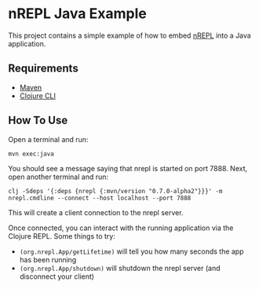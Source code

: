 # nREPL Java Example

This project contains a simple example of how to embed [nREPL](https://github.com/nrepl/nrepl) into a Java application.

## Requirements

- [Maven](https://maven.apache.org/)
- [Clojure CLI](https://clojure.org/guides/getting_started)

## How To Use

Open a terminal and run:

    mvn exec:java

You should see a message saying that nrepl is started on port 7888. Next, open another terminal and run:

    clj -Sdeps '{:deps {nrepl {:mvn/version "0.7.0-alpha2"}}}' -m nrepl.cmdline --connect --host localhost --port 7888

This will create a client connection to the nrepl server.

Once connected, you can interact with the running application via the Clojure REPL. Some things to try:

- `(org.nrepl.App/getLifetime)` will tell you how many seconds the app has been running
- `(org.nrepl.App/shutdown)` will shutdown the nrepl server (and disconnect your client)